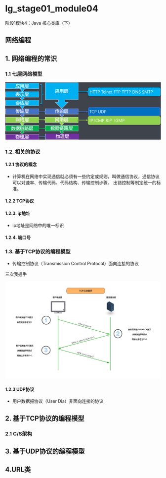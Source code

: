 # lg_stage01_module04
阶段1模块4：Java 核心类库（下）


## 网络编程

## 1. 网络编程的常识

### 1.1 七层网络模型

![alt 图1 网络模型](images/02网络模型.png)


### 1.2. 相关的协议

#### 1.2.1 协议的概念

* 计算机在网络中实现通信就必须有一些约定或规则，叫做通信协议，通信协议可以对速率、传输代码、代码结构、传输控制步骤、
出错控制等制定统一的标准。

#### 1.2.2 TCP协议

#### 1.2.3. ip地址

* ip地址是网络中的唯一标识

#### 1.2.4. 端口号

### 1.3. 基于TCP协议的编程模型


* 传输控制协议（Transmission Control Protocol）面向连接的协议

三次我握手

![alt 图2 TCP三次握手](images/03TCP三次握手.png)

#### 1.2.3 UDP协议

* 用户数据报协议（User Dia）非面向连接的协议


## 2. 基于TCP协议的编程模型

### 2.1 C/S架构


## 3. 基于UDP协议的编程模型


## 4.URL类